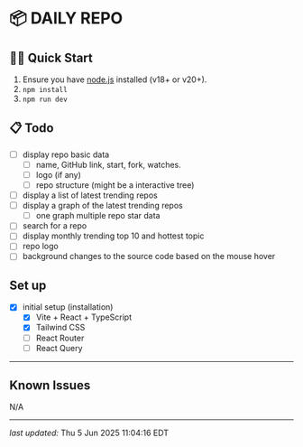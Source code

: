# 📦 DAILY REPO

## 🏃‍♂️ Quick Start

1. Ensure you have [node.js](https://nodejs.org/en/) installed (v18+ or v20+).
2. `npm install`
3. `npm run dev`

## 📋 Todo

- [ ] display repo basic data
  - [ ] name, GitHub link, start, fork, watches.
  - [ ] logo (if any)
  - [ ] repo structure (might be a interactive tree)
- [ ] display a list of latest trending repos
- [ ] display a graph of the latest trending repos
  - [ ] one graph multiple repo star data
- [ ] search for a repo
- [ ] display monthly trending top 10 and hottest topic
- [ ] repo logo
- [ ] background changes to the source code based on the mouse hover

## Set up

- [x] initial setup (installation)
  - [x] Vite + React + TypeScript
  - [x] Tailwind CSS
  - [ ] React Router
  - [ ] React Query

---

## Known Issues

N/A

---

_last updated:_ Thu 5 Jun 2025 11:04:16 EDT
